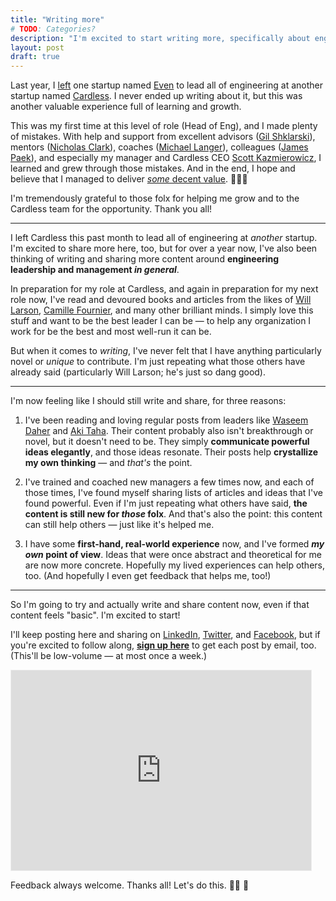 ```yaml
---
title: "Writing more"
# TODO: Categories?
description: "I'm excited to start writing more, specifically about engineering leadership and management at early-stage startups."
layout: post
draft: true
---
```


Last year, I [left](/blog/2021/farewell-even) one startup named [Even](https://www.even.com/) to lead all of engineering at another startup named [Cardless](https://www.cardless.com/). I never ended up writing about it, but this was another valuable experience full of learning and growth.

This was my first time at this level of role (Head of Eng), and I made plenty of mistakes. With help and support from excellent advisors ([Gil Shklarski][gil]), mentors ([Nicholas Clark][nick]), coaches ([Michael Langer][michael-langer]), colleagues ([James Paek][james]), and especially my manager and Cardless CEO [Scott Kazmierowicz][scott], I learned and grew through those mistakes. And in the end, I hope and believe that I managed to deliver [_some_ decent value][linkedin-experience]. 🤞🏽🙂

[gil]: https://www.linkedin.com/in/shklarski/
[nick]: https://www.linkedin.com/in/nicholas-clark-36830828/
[james]: https://www.linkedin.com/in/jamesspaek/
[scott]: https://www.linkedin.com/in/scottkaz/
[michael-langer]: https://www.linkedin.com/in/langermichael/
[linkedin-experience]: https://www.linkedin.com/in/aseemk/details/experience/

I'm tremendously grateful to those folx for helping me grow and to the Cardless team for the opportunity. Thank you all!

---

I left Cardless this past month to lead all of engineering at _another_ startup. I'm excited to share more here, too, but for over a year now, I've also been thinking of writing and sharing more content around **engineering leadership and management _in general_**.

In preparation for my role at Cardless, and again in preparation for my next role now, I've read and devoured books and articles from the likes of [Will Larson][will-larson], [Camille Fournier][camille-fournier], and many other brilliant minds. I simply love this stuff and want to be the best leader I can be — to help any organization I work for be the best and most well-run it can be.

[will-larson]: https://lethain.com/
[camille-fournier]: https://www.camilletalk.com/
[charity-majors]: https://lauratacho.com/

[managers-path]: https://www.amazon.com/Managers-Path-Leaders-Navigating-Growth/dp/1491973897
[elegant-puzzle]: https://www.amazon.com/Elegant-Puzzle-Systems-Engineering-Management/dp/1732265186

But when it comes to _writing_, I've never felt that I have anything particularly novel or _unique_ to contribute. I'm just repeating what those others have already said (particularly Will Larson; he's just so dang good).

---

I'm now feeling like I should still write and share, for three reasons:

1. I've been reading and loving regular posts from leaders like [Waseem Daher][waseem] and [Aki Taha][aki]. Their content probably also isn't breakthrough or novel, but it doesn't need to be. They simply **communicate powerful ideas elegantly**, and those ideas resonate. Their posts help **crystallize my own thinking** — and _that's_ the point.

2. I've trained and coached new managers a few times now, and each of those times, I've found myself sharing lists of articles and ideas that I've found powerful. Even if I'm just repeating what others have said, **the content is still new for _those_ folx**. And that's also the point: this content can still help others — just like it's helped me.

3. I have some **first-hand, real-world experience** now, and I've formed **_my own_ point of view**. Ideas that were once abstract and theoretical for me are now more concrete. Hopefully my lived experiences can help others, too. (And hopefully I even get feedback that helps me, too!)

[waseem]: https://www.linkedin.com/in/wdaher/
[aki]: https://www.linkedin.com/in/akitaha/

---

So I'm going to try and actually write and share content now, even if that content feels "basic". I'm excited to start!

I'll keep posting here and sharing on [LinkedIn][linkedin], [Twitter][twitter], and [Facebook][facebook], but if you're excited to follow along, **[sign up here][substack]** to get each post by email, too. (This'll be low-volume — at most once a week.)

[linkedin]: https://www.linkedin.com/in/aseemk/
[twitter]: https://twitter.com/aseemk
[facebook]: https://www.facebook.com/aseem.kishore
[substack]: https://aseemk.substack.com/

<iframe src="https://aseemk.substack.com/embed" width="480" height="320" style="border:1px solid #EEE; background:white;" frameborder="0" scrolling="no"></iframe>

Feedback always welcome. Thanks all! Let's do this. 💪🏽 🚀
